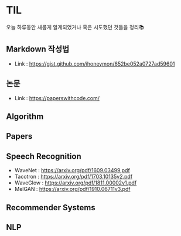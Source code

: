 # TIL
오늘 하루동안 새롭게 알게되었거나 혹은 시도했던 것들을 정리📚

## Markdown 작성법
* Link : https://gist.github.com/ihoneymon/652be052a0727ad59601

## 논문
* Link : https://paperswithcode.com/

## Algorithm

## Papers

## Speech Recognition
* WaveNet : https://arxiv.org/pdf/1609.03499.pdf
* Tacotron : https://arxiv.org/pdf/1703.10135v2.pdf
* WaveGlow : https://arxiv.org/pdf/1811.00002v1.pdf
* MelGAN : https://arxiv.org/pdf/1910.06711v3.pdf

## Recommender Systems

## NLP
